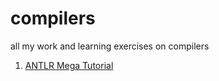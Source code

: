 # compilers
all my work and learning exercises on compilers

1. [ANTLR Mega Tutorial](https://tomassetti.me/antlr-mega-tutorial/#lexers-and-parser)
